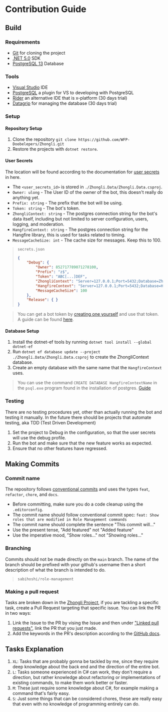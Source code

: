 # Contribution Guide

## Build

### Requirements
* [Git](https://git-scm.com) for cloning the project
* [.NET 5.0](https://dotnet.microsoft.com/download/dotnet/5.0) SDK
* [PostgreSQL 13](https://www.postgresql.org/download/windows) Database

### Tools
* [Visual Studio](https://visualstudio.microsoft.com) IDE
* [PostgreSQL](https://marketplace.visualstudio.com/items?itemName=RojanskyS.NpgsqlPostgreSQLIntegration) a plugin for VS to developing with PostgreSQL
* [Rider](https://www.jetbrains.com/rider) an alternative IDE that is x-platform (30 days trial)
* [Datagrip](https://www.jetbrains.com/datagrip) for managing the database (30 days trial)

### Setup

#### Repository Setup
1. Clone the repository `git clone https://github.com/WFP-Doobelepers/Zhongli.git`
2. Restore the projects with `dotnet restore`.

#### User Secrets
The location will be found according to the documentation for [user secrets](https://docs.microsoft.com/en-us/aspnet/core/security/app-secrets) in here.
  * The `<user_secrets_id>` is stored in `./Zhongli.Data/Zhongli.Data.csproj`.
  * `Owner: ulong` - The User ID of the owner of the bot, this doesn't really do anything yet.
  * `Prefix: string` - The prefix that the bot will be using.
  * `Token: string` - The bot's token.
  * `ZhongliContext: string` - The postgres connection string for the bot's data itself, including but not limited to server configuration, users, logging, and moderation.
  * `HangfireContext: string` - The postgres connection string for the Hangfire library, this is used for tasks related to timing.
  * `MessageCacheSize: int` - The cache size for messages. Keep this to 100.

> `secrets.json`
> ```json
> {
>     "Debug": {
>         "Owner": 852717789071278100,
>         "Prefix": "z$",
>         "Token": "ABC[...]DEF",
>         "ZhongliContext": "Server=127.0.0.1;Port=5432;Database=ZhongliContextName;User Id=postgres;Password=[...];",
>         "HangfireContext": "Server=127.0.0.1;Port=5432;Database=HangfireContextName;User Id=postgres;Password=[...];",
>         "MessageCacheSize": 100
>     },
>     "Release": { }
> }
> ```

> You can get a bot token by [creating one yourself](https://discord.com/developers/applications) and use that token. A guide can be found [here](https://docs.stillu.cc/guides/getting_started/first-bot.html).

#### Database Setup
1. Install the dotnet-ef tools by running `dotnet tool install --global dotnet-ef`
2. Run `dotnet ef database update --project ./Zhongli.Data/Zhongli.Data.csproj` to create the ZhongliContext database.
3. Create an empty database with the same name that the `HangfireContext` uses.
  > You can use the command `CREATE DATABASE HangfireContextName` in the `psql.exe` program found in the installation of postgres. [Guide](https://www.microfocus.com/documentation/idol/IDOL_12_0/MediaServer/Guides/html/English/Content/Getting_Started/Configure/_TRN_Set_up_PostgreSQL.htm)

### Testing
There are no testing procedures yet, other than actually running the bot and testing it manually. In the future there should be projects that automate testing, aka TDD (Test Driven Development)

1. Set the project to Debug in the configuration, so that the user secrets will use the debug profile.
2. Run the bot and make sure that the new feature works as expected.
3. Ensure that no other features have regressed.

## Making Commits

### Commit name
The repository follows [conventional commits](https://www.conventionalcommits.org/en/v1.0.0) and uses the types `feat`, `refactor`, `chore`, and `docs`.
* Before committing, make sure you do a code cleanup using the `.editorconfig`.
* The commit name should follow conventional commit spec: `feat: Show roles that are modified in Role Management commands`
* The commit name should complete the sentence "This commit will..."
* Use the present tense, "Add featured" not "Added feature"
* Use the imperative mood, "Show roles..." not "Showing roles..."

### Branching
Commits should not be made directly on the `main` branch. The name of the branch should be prefixed with your github's username then a short description of what the branch is intended to do.

> `sabihoshi/role-management`

### Making a pull request
Tasks are broken down in the [Zhongli Project](https://github.com/WFP-Doobelepers/Zhongli/projects/1), if you are tackling a specific task, create a Pull Request targeting that specific issue. You can link the PR in two ways:
1. Link the Issue to the PR by vising the Issue and then under ["Linked pull requests"](https://docs.github.com/en/issues/tracking-your-work-with-issues/linking-a-pull-request-to-an-issue#manually-linking-a-pull-request-to-an-issue), link the PR that you just made.
2. Add the keywords in the PR's description according to the [GitHub docs](https://docs.github.com/en/issues/tracking-your-work-with-issues/linking-a-pull-request-to-an-issue).

## Tasks Explanation
1. `XL`: Tasks that are probably gonna be tackled by me, since they require deep knowledge about the back end and the direction of the entire bot.
2. `L`: Tasks  someone experienced in C# can work, they don't require a direction, but rather knowledge about refactoring or implementations of existing commands, to make them work better or faster.
3. `M`: These just require some knowledge about C#,  for example making a command that's fairly easy.
4. `S`: Just some things that can be considered chores, these are really easy that even with no knowledge of programming entirely can do.